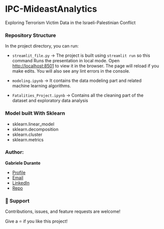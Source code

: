 # IPC-MideastAnalytics
Exploring Terrorism Victim Data in the Israeli-Palestinian Conflict

### Repository Structure

In the project directory, you can run:

- `streamlit_file.py` ->
  The project is built using `streamlit run` so this command Runs the presentation in local mode. Open [http://localhost:8501](http://localhost:8501) to view it in the browser. The page will reload if you make edits.
  You will also see any lint errors in the console.

- `modeling.ipynb` ->
  It contains the data modeling part and related machine learning algorithms.

- `Fatalities_Project.ipynb` ->
  Contains all the cleaning part of the dataset and exploratory data analysis

### Model built With Sklearn

- sklearn.linear_model
- sklearn.decomposition
- sklearn.cluster
- sklearn.metrics

### Author:

**Gabriele Durante**

- [Profile](https://github.com/exdsgift "Gabriele Durante")
- [Email](mailto:gabrieledurante01@gmail.com?subject=Hi "Hi!")
- [LinkedIn](https://www.linkedin.com/in/gabrieledurante/ "LinkedIn")
- [Repo](https://github.com/Rohit19060/<IPC-MideastAnalytics> "<IPC-MideastAnalytics> Repo")

### 🤝 Support

Contributions, issues, and feature requests are welcome!

Give a ⭐️ if you like this project!
